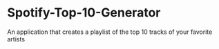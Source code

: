 # Spotify-Top-10-Generator
An application that creates a playlist of the top 10 tracks of your favorite artists
